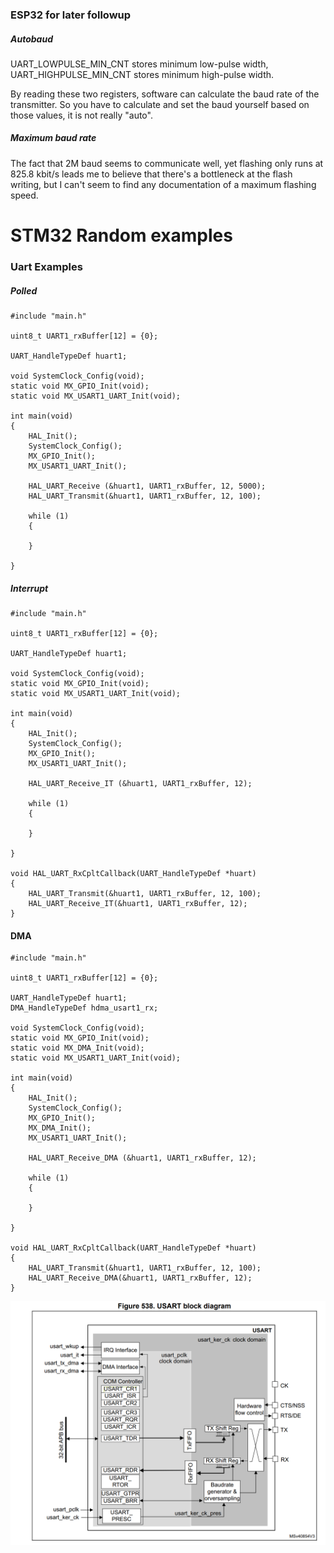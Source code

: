                                                          
                                                         
### ESP32 for later followup

##### Autobaud

UART_LOWPULSE_MIN_CNT stores minimum low-pulse width, UART_HIGHPULSE_MIN_CNT stores
minimum high-pulse width.

By reading these two registers, software can calculate the baud rate of the
transmitter.
So you have to calculate and set the baud yourself based on those values, it is not really "auto".


##### Maximum baud rate
The fact that 2M baud seems to communicate well, yet flashing only runs at 825.8 kbit/s leads me to believe that there's a bottleneck at the flash writing, but I can't seem to find any documentation of a maximum flashing speed.



 # STM32 Random examples

### Uart Examples

##### Polled

```
#include "main.h"
 
uint8_t UART1_rxBuffer[12] = {0};
 
UART_HandleTypeDef huart1;
 
void SystemClock_Config(void);
static void MX_GPIO_Init(void);
static void MX_USART1_UART_Init(void);
 
int main(void)
{
    HAL_Init();
    SystemClock_Config();
    MX_GPIO_Init();
    MX_USART1_UART_Init();
 
    HAL_UART_Receive (&huart1, UART1_rxBuffer, 12, 5000);
    HAL_UART_Transmit(&huart1, UART1_rxBuffer, 12, 100);
    
    while (1)
    {
 
    }
 
}
```
 ##### Interrupt
```
#include "main.h"
 
uint8_t UART1_rxBuffer[12] = {0};
 
UART_HandleTypeDef huart1;
 
void SystemClock_Config(void);
static void MX_GPIO_Init(void);
static void MX_USART1_UART_Init(void);
 
int main(void)
{
    HAL_Init();
    SystemClock_Config();
    MX_GPIO_Init();
    MX_USART1_UART_Init();
 
    HAL_UART_Receive_IT (&huart1, UART1_rxBuffer, 12);
 
    while (1)
    {
 
    }
 
}
 
void HAL_UART_RxCpltCallback(UART_HandleTypeDef *huart)
{
    HAL_UART_Transmit(&huart1, UART1_rxBuffer, 12, 100);
    HAL_UART_Receive_IT(&huart1, UART1_rxBuffer, 12);
}
```

####  DMA

```
#include "main.h"
 
uint8_t UART1_rxBuffer[12] = {0};
 
UART_HandleTypeDef huart1;
DMA_HandleTypeDef hdma_usart1_rx;
 
void SystemClock_Config(void);
static void MX_GPIO_Init(void);
static void MX_DMA_Init(void);
static void MX_USART1_UART_Init(void);
 
int main(void)
{
    HAL_Init();
    SystemClock_Config();
    MX_GPIO_Init();
    MX_DMA_Init();
    MX_USART1_UART_Init();
 
    HAL_UART_Receive_DMA (&huart1, UART1_rxBuffer, 12);
 
    while (1)
    {
 
    }
 
}
 
void HAL_UART_RxCpltCallback(UART_HandleTypeDef *huart)
{
    HAL_UART_Transmit(&huart1, UART1_rxBuffer, 12, 100);
    HAL_UART_Receive_DMA(&huart1, UART1_rxBuffer, 12);
}

```



![U S A R T Block Diagram](Resources/USART_blockDiagram.png)
